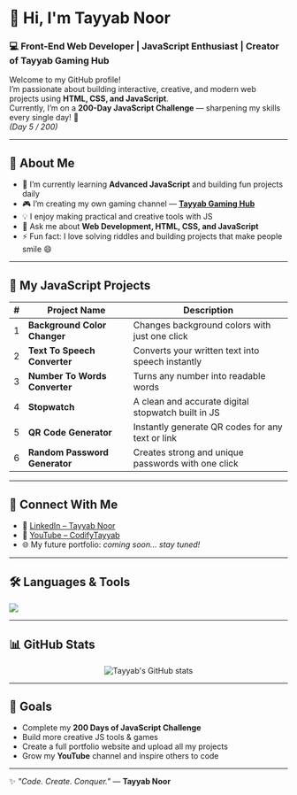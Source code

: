 # 👋 Hi, I'm Tayyab Noor

### 💻 Front-End Web Developer | JavaScript Enthusiast | Creator of **Tayyab Gaming Hub**

Welcome to my GitHub profile!  
I’m passionate about building interactive, creative, and modern web projects using **HTML, CSS, and JavaScript**.  
Currently, I’m on a **200-Day JavaScript Challenge** — sharpening my skills every single day! 💪  
_(Day 5 / 200)_

---

## 🚀 About Me

- 🌱 I’m currently learning **Advanced JavaScript** and building fun projects daily  
- 🎮 I’m creating my own gaming channel — **[Tayyab Gaming Hub](https://www.youtube.com/@green_animation_tayyab)**  
- 💡 I enjoy making practical and creative tools with JS  
- 💬 Ask me about **Web Development, HTML, CSS, and JavaScript**  
- ⚡ Fun fact: I love solving riddles and building projects that make people smile 😄  

---

## 🧠 My JavaScript Projects

| # | Project Name | Description |
|---|---------------|-------------|
| 1 | **Background Color Changer** | Changes background colors with just one click |
| 2 | **Text To Speech Converter** | Converts your written text into speech instantly |
| 3 | **Number To Words Converter** | Turns any number into readable words |
| 4 | **Stopwatch** | A clean and accurate digital stopwatch built in JS |
| 5 | **QR Code Generator** | Instantly generate QR codes for any text or link |
| 6 | **Random Password Generator** | Creates strong and unique passwords with one click |

---

## 🔗 Connect With Me

- 💼 [LinkedIn – Tayyab Noor](https://www.linkedin.com/in/tayyab-noor-noor-elahi-11a295364)  
- 🎥 [YouTube – CodifyTayyab](https://www.youtube.com/@green_animation_tayyab)  
- 🌐 My future portfolio: *coming soon... stay tuned!*

---

## 🛠️ Languages & Tools

<p align="left">
  <img src="https://skillicons.dev/icons?i=html,css,js,git,github,vscode" />
</p>

---

## 📊 GitHub Stats

<p align="center">
  <img src="https://github-readme-stats.vercel.app/api?username=TayyabNoor&show_icons=true&theme=tokyonight" alt="Tayyab's GitHub stats" />
</p>

---

## 🎯 Goals
- Complete my **200 Days of JavaScript Challenge**
- Build more creative JS tools & games
- Create a full portfolio website and upload all my projects
- Grow my **YouTube** channel and inspire others to code

---

✨ *"Code. Create. Conquer."* — **Tayyab Noor**
